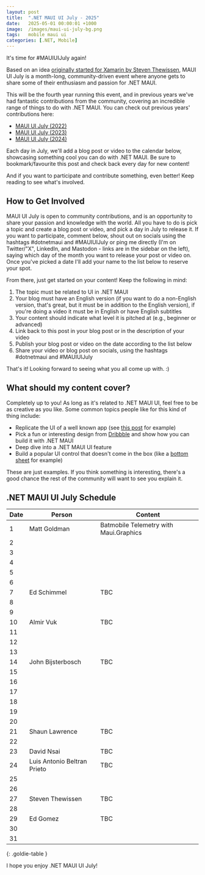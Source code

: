 ```yaml
---
layout: post
title:  ".NET MAUI UI July - 2025"
date:   2025-05-01 00:00:01 +1000
image:  /images/maui-ui-july-bg.png
tags:   mobile maui ui
categories: [.NET, Mobile]
---
```


It's time for #MAUIUIJuly again!

Based on an idea [originally started for Xamarin by Steven Thewissen](https://thewissen.io/introducing-xamarin-ui-july/), MAUI UI July is a month-long, community-driven event where anyone gets to share some of their enthusiasm and passion for .NET MAUI.

This will be the fourth year running this event, and in previous years we've had fantastic contributions from the community, covering an incredible range of things to do with .NET MAUI. You can check out previous years' contributions here:

* [MAUI UI July (2022)](/posts/maui-ui-july)
* [MAUI UI July (2023)](/posts/maui-ui-july-23)
* [MAUI UI July (2024)](/posts/mauiuijuly-24/)

Each day in July, we'll add a blog post or video to the calendar below, showcasing something cool you can do with .NET MAUI. Be sure to bookmark/favourite this post and check back every day for new content!

And if you want to participate and contribute something, even better! Keep reading to see what's involved.

## How to Get Involved

MAUI UI July is open to community contributions, and is an opportunity to share your passion and knowledge with the world. All you have to do is pick a topic and create a blog post or video, and pick a day in July to release it. If you want to participate, comment below, shout out on socials using the hashtags #dotnetmaui and #MAUIUIJuly or ping me directly (I'm on Twitter/"X", LinkedIn, and Mastodon - links are in the sidebar on the left), saying which day of the month you want to release your post or video on. Once you've picked a date I'll add your name to the list below to reserve your spot.

From there, just get started on your content! Keep the following in mind:

1. The topic must be related to UI in .NET MAUI
2. Your blog must have an English version (if you want to do a non-English version, that's great, but it must be in addition to the English version), if you're doing a video it must be in English or have English subtitles
3. Your content should indicate what level it is pitched at (e.g., beginner or advanced)
4. Link back to this post in your blog post or in the description of your video
5. Publish your blog post or video on the date according to the list below
6. Share your video or blog post on socials, using the hashtags #dotnetmaui and #MAUIUIJuly

That's it! Looking forward to seeing what you all come up with. :)

## What should my content cover?

Completely up to you! As long as it's related to .NET MAUI UI, feel free to be as creative as you like. Some common topics people like for this kind of thing include:

* Replicate the UI of a well known app (see [this post](/posts/outlook-clone) for example)
* Pick a fun or interesting design from [Dribbble](https://dribbble.com) and show how you can build it with .NET MAUI
* Deep dive into a .NET MAUI UI feature
* Build a popular UI control that doesn't come in the box (like a [bottom sheet](https://blogs.xgenoapps.com/post/2022/07/23/maui-bottom-sheet) for example)

These are just examples. If you think something is interesting, there's a good chance the rest of the community will want to see you explain it.


## .NET MAUI UI July Schedule

| Date | Person                      | Content                                |
| ---- | --------------------------- | -------------------------------------- |
| 1    | Matt Goldman                | Batmobile Telemetry with Maui.Graphics |
| 2    |                             |                                        |
| 3    |                             |                                        |
| 4    |                             |                                        |
| 5    |                             |                                        |
| 6    |                             |                                        |
| 7    | Ed Schimmel                 | TBC                                    |
| 8    |                             |                                        |
| 9    |                             |                                        |
| 10   | Almir Vuk                   | TBC                                    |
| 11   |                             |                                        |
| 12   |                             |                                        |
| 13   |                             |                                        |
| 14   | John Bijsterbosch           | TBC                                    |
| 15   |                             |                                        |
| 16   |                             |                                        |
| 17   |                             |                                        |
| 18   |                             |                                        |
| 19   |                             |                                        |
| 20   |                             |                                        |
| 21   | Shaun Lawrence              | TBC                                    |
| 22   |                             |                                        |
| 23   | David Nsai                  | TBC                                    |
| 24   | Luis Antonio Beltran Prieto | TBC                                    |
| 25   |                             |                                        |
| 26   |                             |                                        |
| 27   | Steven Thewissen            | TBC                                    |
| 28   |                             |                                        |
| 29   | Ed Gomez                    | TBC                                    |
| 30   |                             |                                        |
| 31   |                             |                                        |

{: .goldie-table }

I hope you enjoy .NET MAUI UI July!
